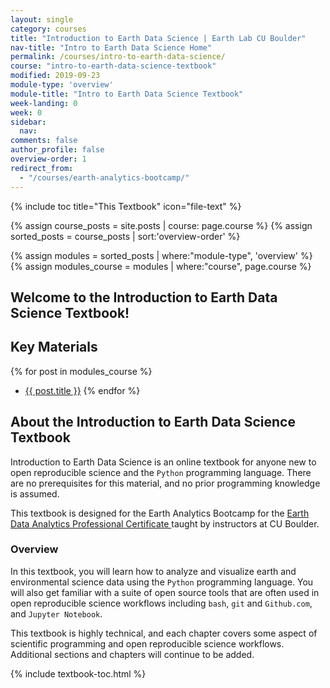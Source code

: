 ```yaml
---
layout: single
category: courses
title: "Introduction to Earth Data Science | Earth Lab CU Boulder"
nav-title: "Intro to Earth Data Science Home"
permalink: /courses/intro-to-earth-data-science/
course: "intro-to-earth-data-science-textbook"
modified: 2019-09-23
module-type: 'overview'
module-title: "Intro to Earth Data Science Textbook"
week-landing: 0
week: 0
sidebar:
  nav:
comments: false
author_profile: false
overview-order: 1
redirect_from:
  - "/courses/earth-analytics-bootcamp/"
---
```



{% include toc title="This Textbook" icon="file-text" %}

{% assign course_posts = site.posts | course: page.course %}
{% assign sorted_posts = course_posts | sort:'overview-order' %}

{% assign modules = sorted_posts | where:"module-type", 'overview' %}
{% assign modules_course = modules | where:"course", page.course %}

<div class="notice--info" markdown="1">

## <i class="fa fa-ship" aria-hidden="true"></i> Welcome to the Introduction to Earth Data Science Textbook!

## Key Materials

{% for post in modules_course %}
 * <a href="{{ site.url }}{{ post.permalink }}">{{ post.title }}</a>
{% endfor %}

</div>
<!-- an overview module specifies the overview content for the course including syllabus and any assignments  module-type: 'session' specified a week or a particular set of content surrounding a topic - eg internship seminar, etc -->

## About the Introduction to Earth Data Science Textbook

Introduction to Earth Data Science is an online textbook for anyone new to open reproducible science and the `Python` programming language. There are no prerequisites for this material, and no prior programming knowledge is assumed. 

This textbook is designed for the Earth Analytics Bootcamp for the <a href="https://www.colorado.edu/earthlab/earth-data-analytics-foundations-professional-certificate" target = "_blank">Earth Data Analytics Professional Certificate </a> taught by instructors at CU Boulder. 

### Overview 

In this textbook, you will learn how to analyze and visualize earth and environmental science data using the `Python` programming language. You will also get familiar with a suite of open source tools that are often used in open reproducible science workflows including `bash`, `git` and `Github.com`, and `Jupyter Notebook`.

This textbook is highly technical, and each chapter covers some aspect of scientific programming and open reproducible science workflows. Additional sections and chapters will continue to be added. 

{% include textbook-toc.html %}

